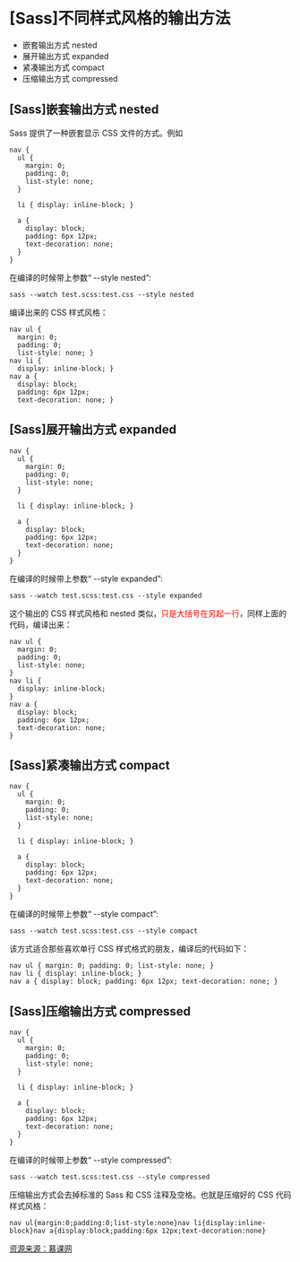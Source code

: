 # [Sass]不同样式风格的输出方法 #

- 嵌套输出方式 nested
- 展开输出方式 expanded  
- 紧凑输出方式 compact 
- 压缩输出方式 compressed

## [Sass]嵌套输出方式 nested ##
Sass 提供了一种嵌套显示 CSS 文件的方式。例如

	nav {
	  ul {
	    margin: 0;
	    padding: 0;
	    list-style: none;
	  }
	
	  li { display: inline-block; }
	
	  a {
	    display: block;
	    padding: 6px 12px;
	    text-decoration: none;
	  }
	}

在编译的时候带上参数“ --style nested”:

	sass --watch test.scss:test.css --style nested

编译出来的 CSS 样式风格：

	nav ul {
	  margin: 0;
	  padding: 0;
	  list-style: none; }
	nav li {
	  display: inline-block; }
	nav a {
	  display: block;
	  padding: 6px 12px;
	  text-decoration: none; }

## [Sass]展开输出方式 expanded ##

	nav {
	  ul {
	    margin: 0;
	    padding: 0;
	    list-style: none;
	  }
	
	  li { display: inline-block; }
	
	  a {
	    display: block;
	    padding: 6px 12px;
	    text-decoration: none;
	  }
	}

在编译的时候带上参数“ --style expanded”:

	sass --watch test.scss:test.css --style expanded

这个输出的 CSS 样式风格和 nested 类似，<span style="color:red">只是大括号在另起一行</span>，同样上面的代码，编译出来：

	nav ul {
	  margin: 0;
	  padding: 0;
	  list-style: none;
	}
	nav li {
	  display: inline-block;
	}
	nav a {
	  display: block;
	  padding: 6px 12px;
	  text-decoration: none;
	}

## [Sass]紧凑输出方式 compact ##

	nav {
	  ul {
	    margin: 0;
	    padding: 0;
	    list-style: none;
	  }
	
	  li { display: inline-block; }
	
	  a {
	    display: block;
	    padding: 6px 12px;
	    text-decoration: none;
	  }
	}

在编译的时候带上参数“ --style compact”:

	sass --watch test.scss:test.css --style compact

该方式适合那些喜欢单行 CSS 样式格式的朋友，编译后的代码如下：

	nav ul { margin: 0; padding: 0; list-style: none; }
	nav li { display: inline-block; }
	nav a { display: block; padding: 6px 12px; text-decoration: none; }

## [Sass]压缩输出方式 compressed ##

	nav {
	  ul {
	    margin: 0;
	    padding: 0;
	    list-style: none;
	  }
	
	  li { display: inline-block; }
	
	  a {
	    display: block;
	    padding: 6px 12px;
	    text-decoration: none;
	  }
	}

在编译的时候带上参数“ --style compressed”:

	sass --watch test.scss:test.css --style compressed

压缩输出方式会去掉标准的 Sass 和 CSS 注释及空格。也就是压缩好的 CSS 代码样式风格：

	nav ul{margin:0;padding:0;list-style:none}nav li{display:inline-block}nav a{display:block;padding:6px 12px;text-decoration:none}
	
<a href="http://www.imooc.com">资源来源：慕课网</a>
